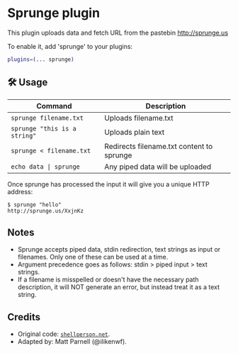 # Sprunge plugin

This plugin uploads data and fetch URL from the pastebin http://sprunge.us

To enable it, add 'sprunge' to your plugins:

```zsh
plugins=(... sprunge)
```

## 🛠️ Usage

| Command                      | Description                               |
| ---------------------------- | ----------------------------------------- |
| `sprunge filename.txt`       | Uploads filename.txt                      |
| `sprunge "this is a string"` | Uploads plain text                        |
| `sprunge < filename.txt`     | Redirects filename.txt content to sprunge |
| `echo data \| sprunge`       | Any piped data will be uploaded           |

Once sprunge has processed the input it will give you a unique HTTP address:

```console
$ sprunge "hello"
http://sprunge.us/XxjnKz
```

## Notes

-   Sprunge accepts piped data, stdin redirection, text strings as input or
    filenames. Only one of these can be used at a time.
-   Argument precedence goes as follows: stdin > piped input > text strings.
-   If a filename is misspelled or doesn't have the necessary path description,
    it will NOT generate an error, but instead treat it as a text string.

## Credits

-   Original code:
    [`shellperson.net`](https://web.archive.org/web/20190910065842/https://www.shellperson.net/sprunge-pastebin-script/).
-   Adapted by: Matt Parnell (@ilikenwf).
